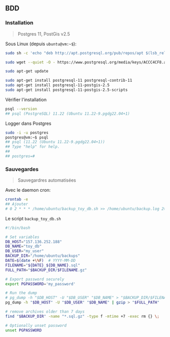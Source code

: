 
## BDD

### Installation
> Postgres 11, PostGis v2.5

Sous Linux (depuis `ubuntu@vm:~$`):

```sh
sudo sh -c 'echo "deb http://apt.postgresql.org/pub/repos/apt $(lsb_release -cs)-pgdg main" > /etc/apt/sources.list.d/pgdg.list'

sudo wget --quiet -O - https://www.postgresql.org/media/keys/ACCC4CF8.asc | sudo apt-key add -

sudo apt-get update

sudo apt-get install postgresql-11 postgresql-contrib-11
sudo apt-get install postgresql-11-postgis-2.5
sudo apt-get install postgresql-11-postgis-2.5-scripts
```

Vérifier l'installation

```sh
psql --version
## psql (PostgreSQL) 11.22 (Ubuntu 11.22-9.pgdg22.04+1)
```

Logger dans Postgres

```sh
sudo -i -u postgres
postgres@vm:~$ psql
## psql (11.22 (Ubuntu 11.22-9.pgdg22.04+1))
## Type "help" for help.
##
## postgres=# 
```

### Sauvegardes
> Sauvegardres automatisées

Avec le daemon cron:


```sh
crontab -e
## Ajouter
# 0 2 * * * /home/ubuntu/backup_toy_db.sh >> /home/ubuntu/backup.log 2>&1
```

Le script `backup_toy_db.sh`

```sh
#!/bin/bash

# Set variables
DB_HOST="157.136.252.188"
DB_NAME="toy_db"
DB_USER="my_user"
BACKUP_DIR="/home/ubuntu/backups"
DATE=$(date +\%F)  # YYYY-MM-DD
FILENAME="${DATE}_${DB_NAME}.sql"
FULL_PATH="$BACKUP_DIR/$FILENAME.gz"

# Export password securely
export PGPASSWORD='my_password'

# Run the dump
# pg_dump -h "$DB_HOST" -U "$DB_USER" "$DB_NAME" > "$BACKUP_DIR/$FILENAME" # without compression
pg_dump -h "$DB_HOST" -U "$DB_USER" "$DB_NAME" | gzip > "$FULL_PATH"

# remove archives older than 7 days
find "$BACKUP_DIR" -name "*.sql.gz" -type f -mtime +7 -exec rm {} \;

# Optionally unset password
unset PGPASSWORD
```

